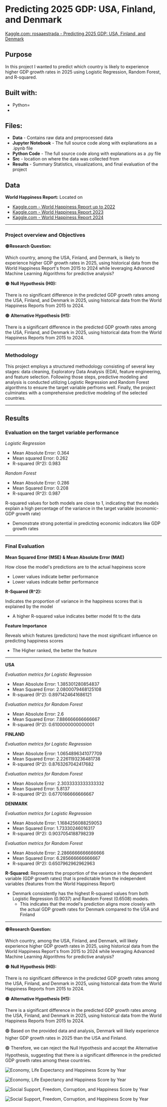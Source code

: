 # Predicting 2025 GDP: USA, Finland, and Denmark

[Kaggle.com: rosaaestrada - Predicting 2025 GDP: USA, Finland, and Denmark](https://www.kaggle.com/code/rosaaestrada/predicting-2025-gdp-usa-finland-and-denmark)

## Purpose
In this project I wanted to predict which country is likely to experience higher GDP growth rates in 2025 using Logistic Regression, Random Forest, and R-squared.

## Built with: 
- Python=
- 

## Files:
- **Data** - Contains raw data and preprocessed data
- **Jupyter Notebook** - The full source code along with explanations as a .ipynb file
- **Python Code** - The full source code along with explanations as a .py file
- **Src** - location on where the data was collected from
- **Results** - Summary Statistics, visualizations, and final evaluation of the project






## Data
**World Happiness Report:** Located on 
- [Kaggle.com - World Happiness Report up to 2022](https://www.kaggle.com/datasets/mathurinache/world-happiness-report)
- [Kaggle.com - World Happiness Report 2023](https://www.kaggle.com/datasets/ajaypalsinghlo/world-happiness-report-2023)
- [Kaggle.com - World Happiness Report 2024](https://www.kaggle.com/datasets/ajaypalsinghlo/world-happiness-report-2024)

------------------------------------------------------------------------------------------------------------------------
### Project overview and Objectives

🟤**Research Question:**

Which country, among the USA, Finland, and Denmark, is likely to experience higher GDP growth rates in 2025, using historical data from the World Happiness Report's from 2015 to 2024 while leveraging Advanced Machine Learning Algorithms for predictive analysis?

🟤 **Null Hypothesis (H0):**

There is no significant difference in the predicted GDP growth rates among the USA, Finland, and Denmark in 2025, using historical data from the World Happiness Reports from 2015 to 2024.

🟤 **Alternative Hypothesis (H1):**

There is a significant difference in the predicted GDP growth rates among the USA, Finland, and Denmark in 2025, using historical data from the World Happiness Reports from 2015 to 2024.

------------------------------------------------------------------------------------------------------------------------

### Methodology

This project employs a structured methodology consisting of several key stages: data cleaning, Exploratory Data Analysis (EDA), feature engineering, and feature selection. Following those steps, predictive modeling and analysis is conducted utilizing Logistic Regression and Random Forest algorithms to ensure the target variable perfroms well. Finally, the project culminates with a comprehensive predictive modeling of the selected countries.


------------------------------------------------------------------------------------------------------------------------
## Results
### Evaluation on the target variable performance

*Logistic Regression*
- Mean Absolute Error: 0.364
- Mean squared Error: 0.262
- R-squared (R^2): 0.983

*Random Forest*
- Mean Absolute Error: 0.286
- Mean Squared Error: 0.208
- R-squared (R^2): 0.987

R-squared values for both models are close to 1, indicating that the models explain a high percentage of the variance in the target variable (economic- GDP growth rate)
- Demonstrate strong potential in predicting economic indicators like GDP growth rates

------------------------------------------------------------------------------------------------------------------------

### Final Evaluation

**Mean Squared Error (MSE) & Mean Absolute Error (MAE)**

How close the model's predictions are to the actual happiness score
- Lower values indicate better performance
- Lower values indicate better performance

**R-Squared (R^2):**

Indicates the proportion of variance in the happiness scores that is explained by the model
- A higher R-squared value indicates better model fit to the data

**Feature Importance**

Reveals which features (predictors) have the most significant influence on predicting happiness scores
- The Higher ranked, the better the feature

------------------------------------------------------------------------------------------------------------------------

**USA**

*Evaluation metrics for Logistic Regression*
- Mean Absolute Error: 1.385301280854837
- Mean Squared Error: 2.0800079468125108
- R-squared (R^2): 0.8971424641686121

*Evaluation metrics for Random Forest*
- Mean Absolute Error: 2.6
- Mean Squared Error: 7.886666666666667
- R-squared (R^2): 0.6100000000000001

**FINLAND**

*Evaluation metrics for Logistic Regression*
- Mean Absolute Error: 1.0654896341077709
- Mean Squared Error: 2.2261193236481738
- R-squared (R^2): 0.8763267042417682

*Evaluation metrics for Random Forest*
- Mean Absolute Error: 2.3033333333333332
- Mean Squared Error: 5.8137
- R-squared (R^2): 0.6770166666666667

**DENMARK**

*Evaluation metrics for Logistic Regression*
- Mean Absolute Error: 1.1684256088259053
- Mean Squared Error: 1.73330246016317
- R-squared (R^2): 0.9037054188798239

*Evaluation metrics for Random Forest*
- Mean Absolute Error: 2.2866666666666666
- Mean Squared Error: 6.285666666666667
- R-squared (R^2): 0.6507962962962963

**R-Squared:** Represents the proportion of the variance in the dependent variable (GDP growth rates) that is predictable from the independent variables (features from the World Happiness Report) 
- Denmark consistently has the highest R-squared values from both Logistic Regression (0.9037) and Random Forest (0.6508) models.
  - This indicates that the model's prediction aligns more closely with the actual GDP growth rates for Denmark compared to the USA and Finland 

------------------------------------------------------------------------------------------------------------------------

🟤**Research Question:**

Which country, among the USA, Finland, and Denmark, will likely experience higher GDP growth rates in 2025, using historical data from the World Happiness Report's from 2015 to 2024 while leveraging Advanced Machine Learning Algorithms for predictive analysis?

🟤 **Null Hypothesis (H0):**

There is no significant difference in the predicted GDP growth rates among the USA, Finland, and Denmark in 2025, using historical data from the World Happiness Reports from 2015 to 2024.

🟤 **Alternative Hypothesis (H1):**

There is a significant difference in the predicted GDP growth rates among the USA, Finland, and Denmark in 2025, using historical data from the World Happiness Reports from 2015 to 2024.

🟢 Based on the provided data and analysis, Denmark will likely experience higher GDP growth rates in 2025 than the USA and Finland.

🟢 Therefore, we can reject the Null Hypothesis and accept the Alternative Hypothesis, suggesting that there is a significant difference in the predicted GDP growth rates among these countries.



![Economy, Life Expectancy and Happiness Score by Year](https://github.com/rosaaestrada/Predicting-2025-GDP-USA-FIN-DEN/blob/main/Visualizations/Economy%20-%20Chart.png?raw=true)

![Economy, Life Expectancy and Happiness Score by Year](https://github.com/rosaaestrada/Predicting-2025-GDP-USA-FIN-DEN/blob/main/Visualizations/Economy%20-%20TreeMap.png?raw=true)

![Social Support, Freedom, Corruption, and Happiness Score by Year](https://github.com/rosaaestrada/Predicting-2025-GDP-USA-FIN-DEN/blob/main/Visualizations/Social%20Support%20-%20Chart.png?raw=true)

![Social Support, Freedom, Corruption, and Happiness Score by Year](https://github.com/rosaaestrada/Predicting-2025-GDP-USA-FIN-DEN/blob/main/Visualizations/Social%20Support%20-%20TreeMap.png?raw=true)
